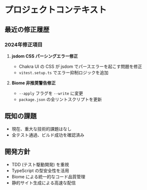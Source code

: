 # プロジェクトコンテキスト

## 最近の修正履歴

### 2024年修正項目
1. **jsdom CSS パーシングエラー修正**
   - Chakra UI の CSS が jsdom でパースエラーを起こす問題を修正
   - `vitest.setup.ts` でエラー抑制ロジックを追加

2. **Biome 非推奨警告修正**
   - `--apply` フラグを `--write` に変更
   - `package.json` の全リントスクリプトを更新

## 既知の課題
- 現在、重大な技術的課題はなし
- 全テスト通過、ビルド成功を確認済み

## 開発方針
- TDD (テスト駆動開発) を重視
- TypeScript の型安全性を活用
- Biome による統一的なコード品質管理
- 静的サイト生成による高速な配信
